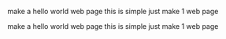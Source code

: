 make a hello world web page this is simple just make 1 web page

make a hello world web page this is simple just make 1 web page